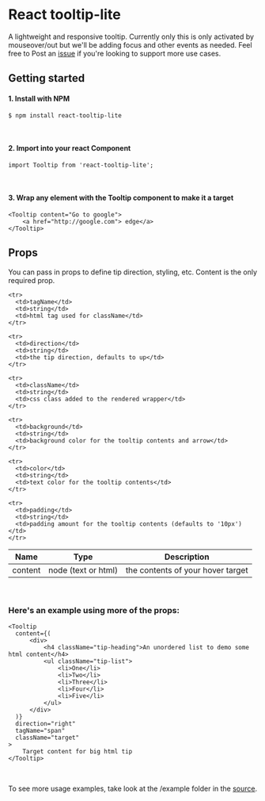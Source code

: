 # React tooltip-lite

A lightweight and responsive tooltip. Currently only this is only activated by mouseover/out but we'll be adding focus and other events as needed.  Feel free to Post an [issue](https://github.com/bsidelinger912/react-tooltip-lite/issues) if you're looking to support more use cases.

## Getting started

#### 1. Install with NPM
```
$ npm install react-tooltip-lite
```
<br />

#### 2. Import into your react Component
```
import Tooltip from 'react-tooltip-lite';
```
<br />

#### 3. Wrap any element with the Tooltip component to make it a target
```
<Tooltip content="Go to google">
    <a href="http://google.com"> edge</a>
</Tooltip>
```

## Props
You can pass in props to define tip direction, styling, etc.  Content is the only required prop.

<table style="width: 100%">
  <thead>
    <tr>
      <th>Name</th>
      <th>Type</th>
      <th>Description</th>
    </tr>
  </thead>

  <tbody>
    <tr>
      <td>content</td>
      <td>node (text or html)</td>
      <td>the contents of your hover target</td>
    </tr>

    <tr>
      <td>tagName</td>
      <td>string</td>
      <td>html tag used for className</td>
    </tr>

    <tr>
      <td>direction</td>
      <td>string</td>
      <td>the tip direction, defaults to up</td>
    </tr>

    <tr>
      <td>className</td>
      <td>string</td>
      <td>css class added to the rendered wrapper</td>
    </tr>

    <tr>
      <td>background</td>
      <td>string</td>
      <td>background color for the tooltip contents and arrow</td>
    </tr>

    <tr>
      <td>color</td>
      <td>string</td>
      <td>text color for the tooltip contents</td>
    </tr>

    <tr>
      <td>padding</td>
      <td>string</td>
      <td>padding amount for the tooltip contents (defaults to '10px')</td>
    </tr>
  </tbody>
</table>

<br />

### Here's an example using more of the props:

```
<Tooltip
  content={(
      <div>
          <h4 className="tip-heading">An unordered list to demo some html content</h4>
          <ul className="tip-list">
              <li>One</li>
              <li>Two</li>
              <li>Three</li>
              <li>Four</li>
              <li>Five</li>
          </ul>
      </div>
  )}
  direction="right"
  tagName="span"
  className="target"
>
    Target content for big html tip
</Tooltip>
```

<br />

To see more usage examples, take look at the /example folder in the [source](https://github.com/bsidelinger912/react-tooltip-lite).
